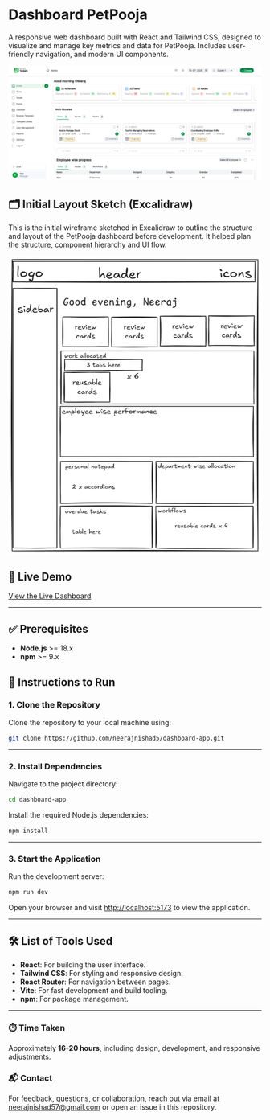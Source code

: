 
# Dashboard PetPooja

A responsive web dashboard built with React and Tailwind CSS, designed to visualize and manage key metrics and data for PetPooja. Includes user-friendly navigation, and modern UI components.

![alt text](dashboard.png)

## 🗂️ Initial Layout Sketch (Excalidraw)

This is the initial wireframe sketched in Excalidraw to outline the structure and layout of the PetPooja dashboard before development. It helped plan the structure, component hierarchy and UI flow.

![alt text](dashboard-app-layout-1.png)

## 🔗 Live Demo

[View the Live Dashboard](https://dashboard-petpooja.netlify.app/)

---

## ✅ Prerequisites

- **Node.js** >= 18.x  
- **npm** >= 9.x

## 🚀 Instructions to Run

### 1. Clone the Repository

Clone the repository to your local machine using:

```bash
git clone https://github.com/neerajnishad5/dashboard-app.git
````
---

### 2. Install Dependencies

Navigate to the project directory:

```bash
cd dashboard-app
```

Install the required Node.js dependencies:

```bash
npm install
```

---

### 3. Start the Application

Run the development server:

```bash
npm run dev
```

Open your browser and visit [http://localhost:5173](http://localhost:5173) to view the application.


---

## 🛠️ List of Tools Used

* **React**: For building the user interface.
* **Tailwind CSS**: For styling and responsive design.
* **React Router**: For navigation between pages.
* **Vite**: For fast development and build tooling.
* **npm**: For package management.

---

### ⏱️ Time Taken

Approximately **16-20 hours**, including design, development, and responsive adjustments.

### 📬 Contact

For feedback, questions, or collaboration, reach out via email at [neerajnishad57@gmail.com](mailto:neerajnishad5@gmail.com) or open an issue in this repository.
